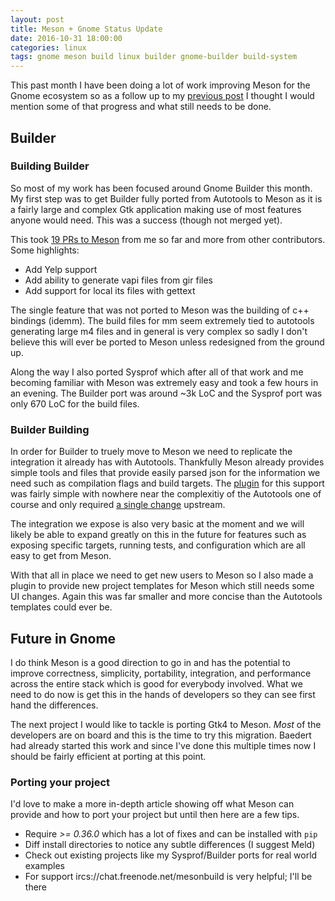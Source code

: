 ```yaml
---
layout: post
title: Meson + Gnome Status Update
date: 2016-10-31 18:00:00
categories: linux
tags: gnome meson build linux builder gnome-builder build-system
---
```


This past month I have been doing a lot of work improving Meson for the Gnome ecosystem so as
a follow up to my [previous post](https://tingping.github.io/linux/2016/09/27/LAS-Hosted-by-GNOME.html) I thought I would
mention some of that progress and what still needs to be done.

<!--more-->

## Builder

### Building Builder

So most of my work has been focused around Gnome Builder this month. My first step was to get
Builder fully ported from Autotools to Meson as it is a fairly large and complex Gtk application
making use of most features anyone would need. This was a success (though not merged yet).

This took [19 PRs to Meson](https://github.com/mesonbuild/meson/pulls?utf8=%E2%9C%93&q=is%3Apr%20author%3ATingPing)
from me so far and more from other contributors. Some highlights:

- Add Yelp support
- Add ability to generate vapi files from gir files
- Add support for local its files with gettext

The single feature that was not ported to Meson was the building of c++ bindings (idemm).
The build files for mm seem extremely tied to autotools generating large m4 files and in
general is very complex so sadly I don't believe this will ever be ported to Meson
unless redesigned from the ground up.

Along the way I also ported Sysprof which after all of that work and me becoming familiar with Meson
was extremely easy and took a few hours in an evening. The Builder port was around ~3k LoC and the
Sysprof port was only 670 LoC for the build files.

### Builder Building

In order for Builder to truely move to Meson we need to replicate the integration it already has
with Autotools. Thankfully Meson already provides simple tools and files that provide easily
parsed json for the information we need such as compilation flags and build targets.
The [plugin](https://git.gnome.org/browse/gnome-builder/tree/plugins/meson) for this support
was fairly simple with nowhere near the complexitiy of the Autotools one of course and only
required [a single change](https://github.com/mesonbuild/meson/commit/6762d30c6a9b5da6a90f7c1eadc06d449dbd9a33)
upstream.

The integration we expose is also very basic at the moment and we will likely be able to expand
greatly on this in the future for features such as exposing specific targets, running tests, and configuration
which are all easy to get from Meson.

With that all in place we need to get new users to Meson so I also made a plugin to provide new project templates
for Meson which still needs some UI changes. Again this was far smaller and more concise than the Autotools
templates could ever be.

## Future in Gnome

I do think Meson is a good direction to go in and has the potential to improve correctness, simplicity, portability,
integration, and performance across the entire stack which is good for everybody involved. What we need to do now
is get this in the hands of developers so they can see first hand the differences.

The next project I would like to tackle is porting Gtk4 to Meson. *Most* of the developers are on board and this is
the time to try this migration. Baedert had already started this work and since I've done this multiple times now
I should be fairly efficient at porting at this point.

### Porting your project

I'd love to make a more in-depth article showing off what Meson can provide and how to port your project but until
then here are a few tips.

- Require *>= 0.36.0* which has a lot of fixes and can be installed with `pip`
- Diff install directories to notice any subtle differences (I suggest Meld)
- Check out existing projects like my Sysprof/Builder ports for real world examples
- For support ircs://chat.freenode.net/mesonbuild is very helpful; I'll be there

